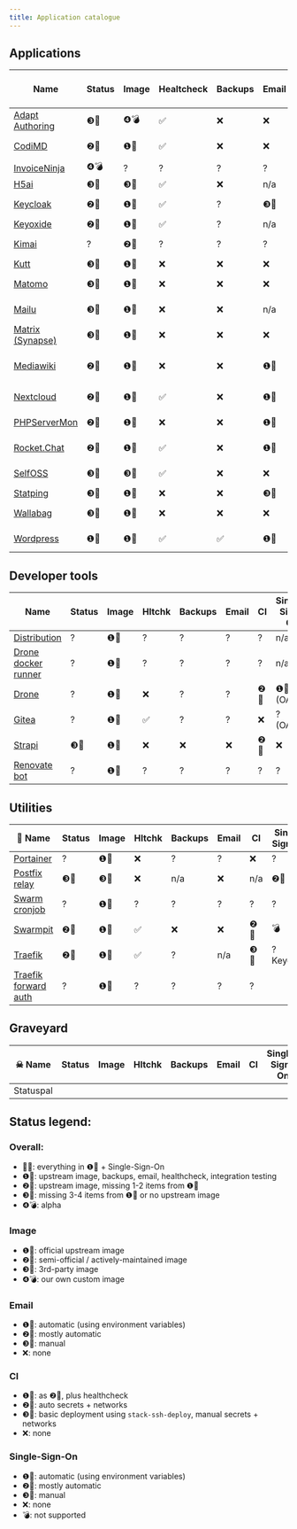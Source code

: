 ```yaml
---
title: Application catalogue
---
```


## Applications

| **Name**           | **Status** | **Image** | **Healtcheck** | **Backups** | **Email** | **CI** | **Single-Sign-On** |
| ------------------ | ---------- | --------- | -------------- | ----------- | --------- | ------ | ------------------ |
| [Adapt Authoring]  | ❸🍎        | ❹💣       | ✅             | ❌          | ❌        | ❷💛    | ❌                 |
| [CodiMD]           | ❷💛        | ❶💚       | ✅             | ❌          | ❌        | ❷💛    | ❶💚 (OAuth)        |
| [InvoiceNinja]     | ❹💣        | ?         | ?              | ?           | ?         | ❌     | ?                  |
| [H5ai]             | ❸🍎        | ❸🍎       | ✅             | ❌          | n/a       | ❌     | ❌                 |
| [Keycloak]         | ❷💛        | ❶💚       | ✅             | ?           | ❸🍎       | ❷💛    | n/a                |
| [Keyoxide]         | ❷💛        | ❶💚       | ✅             | ?           | n/a       | ❌     | n/a                |
| [Kimai]            | ?          | ❷💛       | ?              | ?           | ?         | ❷💛    | 💣                 |
| [Kutt]             | ❸🍎        | ❶💚       | ❌             | ❌          | ❌        | ❌     | ❌                 |
| [Matomo]           | ❸🍎        | ❶💚       | ❌             | ❌          | ❌        | ❷💛    | ❌                 |
| [Mailu]            | ❸🍎        | ❶💚       | ❌             | ❌          | n/a       | ❷💛    | ❌                 |
| [Matrix (Synapse)] | ❸🍎        | ❶💚       | ❌             | ❌          | ❌        | ❌     | ❌                 |
| [Mediawiki]        | ❷💛        | ❶💚       | ❌             | ❌          | ❶💚       | ❷💛    | ❷💛 (SAML, OAuth)  |
| [Nextcloud]        | ❷💛        | ❶💚       | ✅             | ❌          | ❶💚       | ❷💛    | ❸🍎 (OAuth)        |
| [PHPServerMon]     | ❷💛        | ❶💚       | ❌             | ❌          | ❶💚       | ❷💛    |
| [Rocket.Chat]      | ❷💛        | ❶💚       | ✅             | ❌          | ❶💚       | ❷💛    | ❶💚 (OAuth)        |
| [SelfOSS]          | ❸🍎        | ❸🍎       | ✅             | ❌          | ❌        | ❸🍎    | 💣                 |
| [Statping]         | ❸🍎        | ❶💚       | ❌             | ❌          | ❸🍎       | ❌     | ❌                 |
| [Wallabag]         | ❸🍎        | ❶💚       | ❌             | ❌          | ❌        | ❷💛    | ❌                 |
| [Wordpress]        | ❶💚        | ❶💚       | ✅             | ✅          | ❶💚       | ❷💛    | ❌                 |

[adapt authoring]: https://git.autonomic.zone/coop-cloud/adapt_authoring
[codimd]: https://git.autonomic.zone/coop-cloud/codimd
[invoiceninja]: https://git.autonomic.zone/coop-cloud/invoiceninja
[h5ai]: https://git.autonomic.zone/coop-cloud/h5ai
[keycloak]: https://git.autonomic.zone/coop-cloud/keycloak
[keyoxide]: https://git.autonomic.zone/coop-cloud/keyoxide
[kimai]: https://git.autonomic.zone/coop-cloud/kimai
[kutt]: https://git.autonomic.zone/coop-cloud/kutt
[matomo]: https://git.autonomic.zone/coop-cloud/matomo
[mailu]: https://git.autonomic.zone/coop-cloud/mailu
[matrix (synapse)]: https://git.autonomic.zone/coop-cloud/matrix-synapse
[mediawiki]: https://git.autonomic.zone/coop-cloud/mediawiki
[nextcloud]: https://git.autonomic.zone/coop-cloud/nextcloud
[phpservermon]: https://git.autonomic.zone/coop-cloud/phpservermon
[rocket.chat]: https://git.autonomic.zone/coop-cloud/rocketchat
[selfoss]: https://git.autonomic.zone/coop-cloud/selfoss
[statping]: https://git.autonomic.zone/coop-cloud/statping
[wallabag]: https://git.autonomic.zone/coop-cloud/wallabag
[wordpress]: https://git.autonomic.zone/coop-cloud/wordpress

## Developer tools

| **Name**              | **Status** | **Image** | **Hltchk** | **Backups** | **Email** | **CI** | **Single-Sign-On** |
| --------------------- | ---------- | --------- | ---------- | ----------- | --------- | ------ | ------------------ |
| [Distribution]        | ?          | ❶💚       | ?          | ?           | ?         | ?      | n/a                |
| [Drone docker runner] | ?          | ❶💚       | ?          | ?           | ?         | ?      | n/a                |
| [Drone]               | ?          | ❶💚       | ❌         | ?           | ?         | ❷💛    | ❶💚 (OAuth)        |
| [Gitea]               | ?          | ❶💚       | ✅         | ?           | ?         | ❌     | ? (OAuth)          |
| [Strapi]              | ❸🍎        | ❶💚       | ❌         | ❌          | ❌        | ❷💛    | ❌                 |
| [Renovate bot]        | ?          | ❶💚       | ?          | ?           | ?         | ?      | ?                  |

[distribution]: https://git.autonomic.zone/coop-cloud/distribution
[drone docker runner]: https://git.autonomic.zone/coop-cloud/drone-docker-runner
[drone]: https://git.autonomic.zone/coop-cloud/drone
[gitea]: https://git.autonomic.zone/coop-cloud/gitea
[strapi]: https://git.autonomic.zone/coop-cloud/strapi
[renovate bot]: https://git.autonomic.zone/coop-cloud/renovate

## Utilities

| 🔧 **Name**            | **Status** | **Image** | **Hltchk** | **Backups** | **Email** | **CI** | **Single-Sign-On** |
| ---------------------- | ---------- | --------- | ---------- | ----------- | --------- | ------ | ------------------ |
| [Portainer]            | ?          | ❶💚       | ❌         | ?           | ?         | ❌     | ?                  |
| [Postfix relay]        | ❸🍎        | ❸🍎       | ❌         | n/a         | ❌        | n/a    | ❷💛                | n/a |
| [Swarm cronjob]        | ?          | ❶💚       | ?          | ?           | ?         | ?      | ?                  |
| [Swarmpit]             | ❷💛        | ❶💚       | ✅         | ❌          | ❌        | ❷💛    | 💣                 |
| [Traefik]              | ❷💛        | ❶💚       | ✅         | ?           | n/a       | ❸🍎    | ? Keycloak         |
| [Traefik forward auth] | ?          | ❶💚       | ?          | ?           | ?         | ?      |

[portainer]: https://git.autonomic.zone/coop-cloud/portainer
[postfix relay]: https://git.autonomic.zone/coop-cloud/postfix-relay
[swarm cronjob]: https://git.autonomic.zone/coop-cloud/swarm-cronjob
[swarmpit]: https://git.autonomic.zone/coop-cloud/swarmpit
[traefik]: https://git.autonomic.zone/coop-cloud/traefik
[traefik forward auth]: https://git.autonomic.zone/coop-cloud/traefik-forward-auth

## Graveyard

| ☠ **Name** | **Status** | **Image** | **Hltchk** | **Backups** | **Email** | **CI** | **Single-Sign-On** |
| ---------- | ---------- | --------- | ---------- | ----------- | --------- | ------ | ------------------ |
| Statuspal  |

[statuspal]: https://git.autonomic.zone/coop-cloud/statuspal

## Status legend:

### Overall:

- 🌈🌈: everything in ❶💚 + Single-Sign-On
- ❶💚: upstream image, backups, email, healthcheck, integration testing
- ❷💛: upstream image, missing 1-2 items from ❶💚
- ❸🍎: missing 3-4 items from ❶💚 or no upstream image
- ❹💣: alpha

### Image

- ❶💚: official upstream image
- ❷💛: semi-official / actively-maintained image
- ❸🍎: 3rd-party image
- ❹💣: our own custom image

### Email

- ❶💚: automatic (using environment variables)
- ❷💛: mostly automatic
- ❸🍎: manual
- ❌: none

### CI

- ❶💚: as ❷💛, plus healthcheck
- ❷💛: auto secrets + networks
- ❸🍎: basic deployment using `stack-ssh-deploy`, manual secrets + networks
- ❌: none

### Single-Sign-On

- ❶💚: automatic (using environment variables)
- ❷💛: mostly automatic
- ❸🍎: manual
- ❌: none
- 💣: not supported
